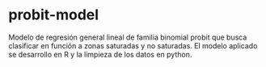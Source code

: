 # probit-model
Modelo de regresión general lineal de familia binomial probit que busca clasificar en función a zonas saturadas y no saturadas.
El modelo aplicado se desarrollo en R y la limpieza de los datos en python. 
